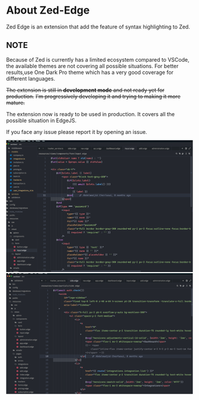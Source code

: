 # About Zed-Edge

Zed Edge is an extension that add the feature of syntax highlighting to Zed.

## NOTE
Because of Zed is currently has a limited ecosystem compared to VSCode, the available themes are not covering all possible situations.
For better results,use One Dark Pro theme which has a very good coverage for different languages.

~~The extension is still in **development mode** and not ready yet for production.~~
~~I'm progressively developing it and trying to making it more mature.~~

The extension now is ready to be used in production. It covers all the possible situation in EdgeJS.

If you face any issue please report it by opening an issue.

![EdgeJS](./screenshot1.png)
![EdgeJS](./screenshot2.png)